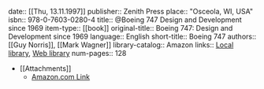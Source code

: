 date:: [[Thu, 13.11.1997]]
publisher:: Zenith Press
place:: "Osceola, WI, USA"
isbn:: 978-0-7603-0280-4
title:: @Boeing 747 Design and Development since 1969
item-type:: [[book]]
original-title:: Boeing 747: Design and Development since 1969
language:: English
short-title:: Boeing 747
authors:: [[Guy Norris]], [[Mark Wagner]]
library-catalog:: Amazon
links:: [Local library](zotero://select/library/items/KJJGUKLX), [Web library](https://www.zotero.org/users/6520516/items/KJJGUKLX)
num-pages:: 128

- [[Attachments]]
	- [Amazon.com Link](https://www.amazon.com/Boeing-747-Development-Jetliner-History/dp/0760302804)